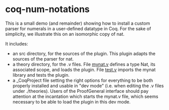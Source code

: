 # coq-num-notations
This is a small demo (and remainder) showing how to install a custom parser for numerals in a user-defined datatype in Coq.
For the sake of simplicity, we illustrate this on an isomorphic copy of nat.

It includes:
- an src directory, for the sources of the plugin. This plugin adapts the sources of the parser for nat.
- a theory directory, for the .v files. File [mynat.v](./mynat.v) defines a type Nat, its associated scope, 
  and loads the plugin. File [test.v](./test.v) imports the mynat library and tests the plugin.
- a _CoqProject file setting the right options for everything to be both properly installed and usable in "dev mode" (i.e.
  when editing the .v files under ./theories). Users of the ProofGeneral interface should pay attention at the incantation
  which starts the mynat.v file, which seems necessary to be able to load the plugin in this dev mode.
